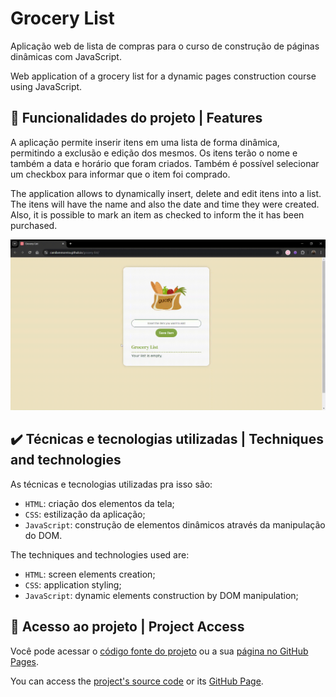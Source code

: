 # Grocery List

Aplicação web de lista de compras para o curso de construção de páginas dinâmicas com JavaScript.

Web application of a grocery list for a dynamic pages construction course using JavaScript.

## 🔨 Funcionalidades do projeto | Features

A aplicação permite inserir itens em uma lista de forma dinâmica, permitindo a exclusão e edição dos mesmos. Os itens terão o nome e também a data e horário que foram criados. Também é possível selecionar um checkbox para informar que o item foi comprado.

The application allows to dynamically insert, delete and edit itens into a list. The itens will have the name and also the date and time they were created. Also, it is possible to mark an item as checked to inform the it has been purchased.

![Inserção no campo de digitação do valor Rice, após, é clicado no botão de edição, onde é aberto um popup para digitar o novo do nome item, que foi digitado Beans. Em seguida, é clicado no botão de exclusão, e o item é excluído.](./assets/screen-capture.gif)

## ✔️ Técnicas e tecnologias utilizadas | Techniques and technologies

As técnicas e tecnologias utilizadas pra isso são:

- `HTML`: criação dos elementos da tela;
- `CSS`: estilização da aplicação;
- `JavaScript`: construção de elementos dinâmicos através da manipulação do DOM.

The techniques and technologies used are:

- `HTML`: screen elements creation;
- `CSS`: application styling;
- `JavaScript`: dynamic elements construction by DOM manipulation;

## 📁 Acesso ao projeto | Project Access

Você pode acessar o [código fonte do projeto](https://github.com/camilammoreira/grocery-list) ou a sua [página no GitHub Pages](https://camilammoreira.github.io/grocery-list/).

You can access the [project's source code](https://github.com/camilammoreira/grocery-list) or its [GitHub Page](https://camilammoreira.github.io/grocery-list/).

